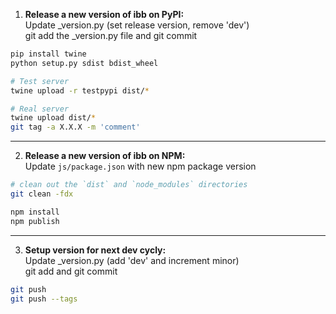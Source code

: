1. __Release a new version of ibb on PyPI:__  
Update \_version.py (set release version, remove 'dev')  
git add the \_version.py file and git commit  

```bash
pip install twine
python setup.py sdist bdist_wheel

# Test server
twine upload -r testpypi dist/*

# Real server
twine upload dist/*
git tag -a X.X.X -m 'comment'
```

---

2. __Release a new version of ibb on NPM:__  
Update `js/package.json` with new npm package version

```bash
# clean out the `dist` and `node_modules` directories
git clean -fdx

npm install
npm publish
```

---

3. __Setup version for next dev cycly:__  
Update \_version.py (add 'dev' and increment minor)  
git add and git commit

```bash
git push
git push --tags
```
